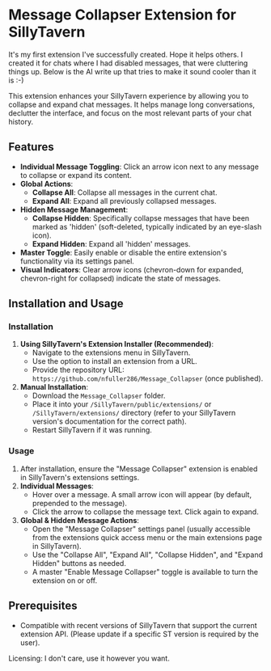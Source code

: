 # Message Collapser Extension for SillyTavern
It's my first extension I've successfully created. Hope it helps others. I created it for chats where I had disabled messages, that were cluttering things up. Below is the AI write up that tries to make it sound cooler than it is :-)

This extension enhances your SillyTavern experience by allowing you to collapse and expand chat messages. It helps manage long conversations, declutter the interface, and focus on the most relevant parts of your chat history.

## Features

*   **Individual Message Toggling**: Click an arrow icon next to any message to collapse or expand its content.
*   **Global Actions**:
    *   **Collapse All**: Collapse all messages in the current chat.
    *   **Expand All**: Expand all previously collapsed messages.
*   **Hidden Message Management**:
    *   **Collapse Hidden**: Specifically collapse messages that have been marked as 'hidden' (soft-deleted, typically indicated by an eye-slash icon).
    *   **Expand Hidden**: Expand all 'hidden' messages.
*   **Master Toggle**: Easily enable or disable the entire extension's functionality via its settings panel.
*   **Visual Indicators**: Clear arrow icons (chevron-down for expanded, chevron-right for collapsed) indicate the state of messages.

## Installation and Usage

### Installation

1.  **Using SillyTavern's Extension Installer (Recommended)**:
    *   Navigate to the extensions menu in SillyTavern.
    *   Use the option to install an extension from a URL.
    *   Provide the repository URL: `https://github.com/nfuller286/Message_Collapser` (once published).
2.  **Manual Installation**:
    *   Download the `Message_Collapser` folder.
    *   Place it into your `/SillyTavern/public/extensions/` or `/SillyTavern/extensions/` directory (refer to your SillyTavern version's documentation for the correct path).
    *   Restart SillyTavern if it was running.

### Usage

1.  After installation, ensure the "Message Collapser" extension is enabled in SillyTavern's extensions settings.
2.  **Individual Messages**:
    *   Hover over a message. A small arrow icon will appear (by default, prepended to the message).
    *   Click the arrow to collapse the message text. Click again to expand.
3.  **Global & Hidden Message Actions**:
    *   Open the "Message Collapser" settings panel (usually accessible from the extensions quick access menu or the main extensions page in SillyTavern).
    *   Use the "Collapse All", "Expand All", "Collapse Hidden", and "Expand Hidden" buttons as needed.
    *   A master "Enable Message Collapser" toggle is available to turn the extension on or off.

## Prerequisites

*   Compatible with recent versions of SillyTavern that support the current extension API. (Please update if a specific ST version is required by the user).

Licensing: I don't care, use it however you want. 
